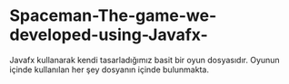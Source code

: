 # Spaceman-The-game-we-developed-using-Javafx-
Javafx kullanarak kendi tasarladığımız basit bir oyun dosyasıdır. Oyunun içinde kullanılan her şey dosyanın içinde bulunmakta.
